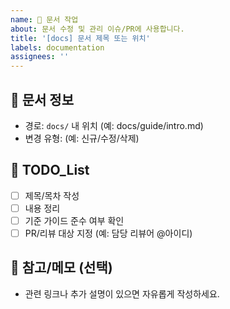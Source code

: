 ```yaml
---
name: 📄 문서 작업
about: 문서 수정 및 관리 이슈/PR에 사용합니다.
title: '[docs] 문서 제목 또는 위치'
labels: documentation
assignees: ''
---
```


## 📌 문서 정보
- 경로: `docs/` 내 위치 (예: docs/guide/intro.md)
- 변경 유형: (예: 신규/수정/삭제)

## 📌 TODO_List
- [ ] 제목/목차 작성
- [ ] 내용 정리
- [ ] 기준 가이드 준수 여부 확인
- [ ] PR/리뷰 대상 지정 (예: 담당 리뷰어 @아이디)

## 💬 참고/메모 (선택)
- 관련 링크나 추가 설명이 있으면 자유롭게 작성하세요.
